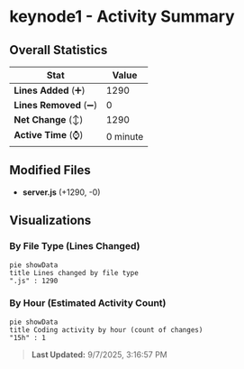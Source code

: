 # keynode1 - Activity Summary 

## Overall Statistics

| Stat                   | Value                                                             |
| ---------------------- | ----------------------------------------------------------------- |
| **Lines Added** (➕)   | 1290                                          |
| **Lines Removed** (➖) | 0                                        |
| **Net Change** (↕)    | 1290                |
| **Active Time** (⌚)   | 0 minute |


## Modified Files
- **server.js** (+1290, -0)

## Visualizations

### By File Type (Lines Changed)

```mermaid
pie showData
title Lines changed by file type
".js" : 1290
```

### By Hour (Estimated Activity Count)

```mermaid
pie showData
title Coding activity by hour (count of changes)
"15h" : 1
```


> **Last Updated:** 9/7/2025, 3:16:57 PM